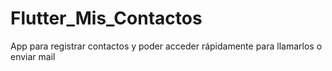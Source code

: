 # Flutter_Mis_Contactos
App para registrar contactos y poder acceder rápidamente para llamarlos o enviar mail
